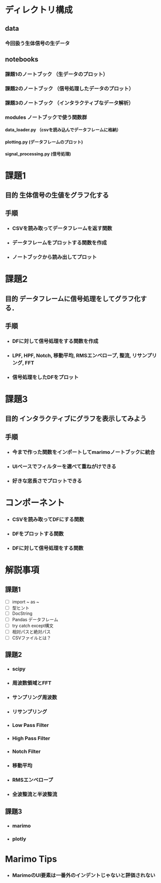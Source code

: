 # ディレクトリ構成
## data
### 今回扱う生体信号の生データ
## notebooks
### 課題1のノートブック （生データのプロット）
### 課題2のノートブック （信号処理したデータのプロット）
### 課題3のノートブック （インタラクティブなデータ解析）
### modules ノートブックで使う関数群 
#### data_loader.py （csvを読み込んでデータフレームに格納）
#### plotting.py (データフレームのプロット)
#### signal_processing.py (信号処理)

# 課題1
## 目的 生体信号の生値をグラフ化する
## 手順
- ### CSVを読み取ってデータフレームを返す関数
- ### データフレームをプロットする関数を作成
- ### ノートブックから読み出してプロット

# 課題2
## 目的 データフレームに信号処理をしてグラフ化する．
## 手順
- ### DFに対して信号処理をする関数を作成
- ### LPF, HPF, Notch, 移動平均, RMSエンベロープ, 整流, リサンプリング, FFT
- ### 信号処理をしたDFをプロット

# 課題3
## 目的 インタラクティブにグラフを表示してみよう
## 手順
- ### 今まで作った関数をインポートしてmarimoノートブックに統合
- ### UIベースでフィルターを選べて重ねがけできる
- ### 好きな窓長さでプロットできる

# コンポーネント
- ### CSVを読み取ってDFにする関数
- ### DFをプロットする関数
- ### DFに対して信号処理をする関数

# 解説事項
## 課題1
-[ ] import ~ as ~ 
-[ ]  型ヒント
-[ ] DocString
-[ ] Pandas データフレーム
-[ ] try catch except構文
-[ ] 相対パスと絶対パス
-[ ] CSVファイルとは？

## 課題2
- ### scipy
- ### 周波数領域とFFT
- ### サンプリング周波数
- ### リサンプリング
- ### Low Pass Filter
- ### High Pass Filter
- ### Notch Filter
- ### 移動平均
- ### RMSエンベロープ
- ### 全波整流と半波整流

## 課題3
- ### marimo
- ### plotly

# Marimo Tips
- ### MarimoのUI要素は一番外のインデントじゃないと評価されない
